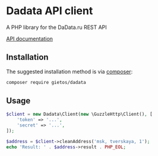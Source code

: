 Dadata API client
=================

A PHP library for the DaData.ru REST API

[API documentation](https://dadata.ru/api/clean/)

## Installation

The suggested installation method is via [composer](https://getcomposer.org/):

```sh
composer require gietos/dadata
```

## Usage

``` php
$client = new Dadata\Client(new \GuzzleHttp\Client(), [
    'token' => '...',
    'secret' => '...',
]);

$address = $client->cleanAddress('msk, tverskaya, 1');
echo 'Result: ' . $address->result . PHP_EOL;
```
